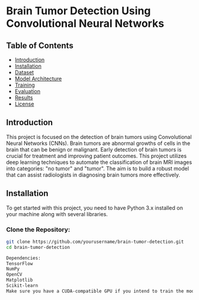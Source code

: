 # Brain Tumor Detection Using Convolutional Neural Networks

## Table of Contents
- [Introduction](#introduction)
- [Installation](#installation)
- [Dataset](#dataset)
- [Model Architecture](#model-architecture)
- [Training](#training)
- [Evaluation](#evaluation)
- [Results](#results)
- [License](#license)

## Introduction
This project is focused on the detection of brain tumors using Convolutional Neural Networks (CNNs). Brain tumors are abnormal growths of cells in the brain that can be benign or malignant. Early detection of brain tumors is crucial for treatment and improving patient outcomes. This project utilizes deep learning techniques to automate the classification of brain MRI images into categories: "no tumor" and "tumor". The aim is to build a robust model that can assist radiologists in diagnosing brain tumors more effectively.

## Installation
To get started with this project, you need to have Python 3.x installed on your machine along with several libraries.

### Clone the Repository:
```bash
git clone https://github.com/yourusername/brain-tumor-detection.git
cd brain-tumor-detection

Dependencies:
TensorFlow
NumPy
OpenCV
Matplotlib
Scikit-learn
Make sure you have a CUDA-compatible GPU if you intend to train the model on GPU.

